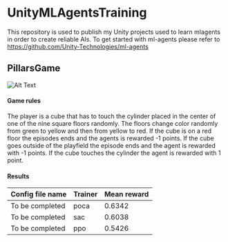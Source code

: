 # UnityMLAgentsTraining
This repository is used to publish my Unity projects used to learn mlagents in order to create reliable AIs. To get started with ml-agents please refer to https://github.com/Unity-Technologies/ml-agents

## PillarsGame
![Alt Text](https://media.giphy.com/media/PlvCwjLVA9LCSfcQOU/giphy.gif?cid=790b7611999c32a417a73b425a2083f81cfb6a587a13b281&rid=giphy.gif&ct=g)
#### Game rules
The player is a cube that has to touch the cylinder placed in the center of one of the nine square floors randomly. The floors change color randomly from green to yellow and then from yellow to red. If the cube is on a red floor the episodes ends and the agents is rewarded -1 points. If the cube goes outside of the playfield the episode ends and the agent is rewarded with -1 points. If the cube touches the cylinder the agent is rewarded with 1 point.
#### Results
Config file name | Trainer | Mean reward
---------------- | ------- | ------------------------
To be completed | poca | 0.6342
To be completed | sac  | 0.6038
To be completed | ppo  | 0.5426
